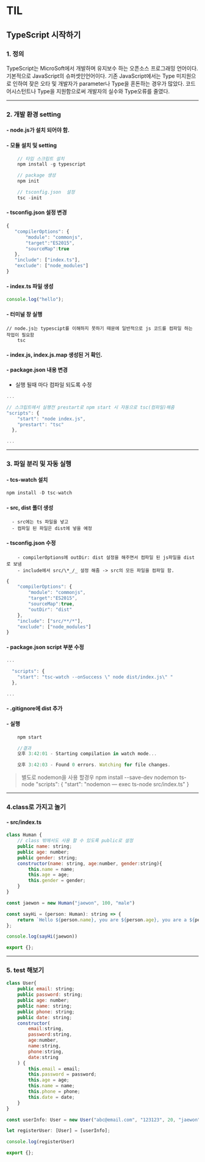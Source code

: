 # TIL

## TypeScript 시작하기

### 1. 정의

TypeScript는 MicroSoft에서 개발하며 유지보수 하는 오픈소스 프로그래밍 언어이다.
기본적으로 JavaScript의 슈퍼셋인언어이다.
기존 JavaScript에서는 Type 미지원으로 인하여 잦은 오타 및 개발자가 parameter나 Type을 혼돈하는 경우가 많았다.
코드 어시스턴트나 Type을 지원함으로써 개발자의 실수와 Type오류를 줄였다.

---

### 2. 개발 환경 setting

#### - node.js가 설치 되어야 함.

#### - 모듈 설치 및 setting

```jsx
    // 타입 스크립트 설치
    npm install -g typescript

    // package 생성
    npm init

    // tsconfig.json  설정
    tsc -init
```

#### - tsconfig.json 설정 변경

```jsx
{
   "compilerOptions": {
       "module": "commonjs",
       "target":"ES2015",
       "sourceMap":true
   },
   "include": ["index.ts"],
   "exclude": ["node_modules"]
}
```

#### - index.ts 파일 생성

```jsx
console.log("hello");
```

#### - 터미널 창 실행

```jsc
// node.js는 typescipt를 이해하지 못하기 때문에 일반적으로 js 코드를 컴파일 하는 작업이 필요함
    tsc
```

#### - index.js, index.js.map 생성된 거 확인.

#### - package.json 내용 변경

- 실행 될때 마다 컴파일 되도록 수정

```jsx
...

// 스크립트에서 실행전 prestart로 npm start 시 자동으로 tsc(컴파일)해줌
"scripts": {
    "start": "node index.js",
    "prestart": "tsc"
  },

...
```

---

### 3. 파일 분리 및 자동 실행

#### - tcs-watch 설치

```jsx
npm install -D tsc-watch
```

#### - src, dist 폴더 생성

      - src에는 ts 파일을 넣고
      - 컴파일 된 파일은 dist에 넣을 예정

#### - tsconfig.json 수정

        - compilerOptions에 outDir: dist 설정을 해주면서 컴파일 된 js파일을 dist로 보냄
        - include에서 src/\*_/_ 설정 해줌 -> src의 모든 파일을 컴파일 함.

```jsx
{
    "compilerOptions": {
        "module": "commonjs",
        "target":"ES2015",
        "sourceMap":true,
        "outDir": "dist"
    },
    "include": ["src/**/*"],
    "exclude": ["node_modules"]
}
```

#### - package.json script 부분 수정

```jsx
...

  "scripts": {
    "start": "tsc-watch --onSuccess \" node dist/index.js\" "
  },

...
```

#### - .gitignore에 dist 추가

#### - 실행

```jsx
    npm start

    //결과
    오후 3:42:01 - Starting compilation in watch mode...

    오후 3:42:03 - Found 0 errors. Watching for file changes.
```

> 별도로 nodemon을 사용 할경우
> npm install --save-dev nodemon ts-node
> "scripts": {
> "start": "nodemon — exec ts-node src/index.ts"
> }

---

### 4.class로 가지고 놀기

#### - src/index.ts

```jsx
class Human {
    // class 밖에서도 사용 할 수 있도록 public로 설정
    public name: string;
    public age: number;
    public gender: string;
    constructor(name: string, age:number, gender:string){
        this.name = name;
        this.age = age;
        this.gender = gender;
    }
}

const jaewon = new Human("jaewon", 100, "male")

const sayHi = (person: Human): string => {
    return `Hello ${person.name}, you are ${person.age}, you are a ${person.gender}`
};

console.log(sayHi(jaewon))

export {};
```

---

### 5. test 해보기

```jsx
class User{
    public email: string;
    public password: string;
    public age: number;
    public name: string;
    public phone: string;
    public date: string;
    constructor(
        email:string,
        password:string,
        age:number,
        name:string,
        phone:string,
        date:string
    ) {
        this.email = email;
        this.password = password;
        this.age = age;
        this.name = name;
        this.phone = phone;
        this.date = date;
    }
}

const userInfo: User = new User("abc@email.com", "123123", 20, "jaewon", "010-1234-1234", "2021-11-26")

let registerUser: [User] = [userInfo];

console.log(registerUser)

export {};
```
